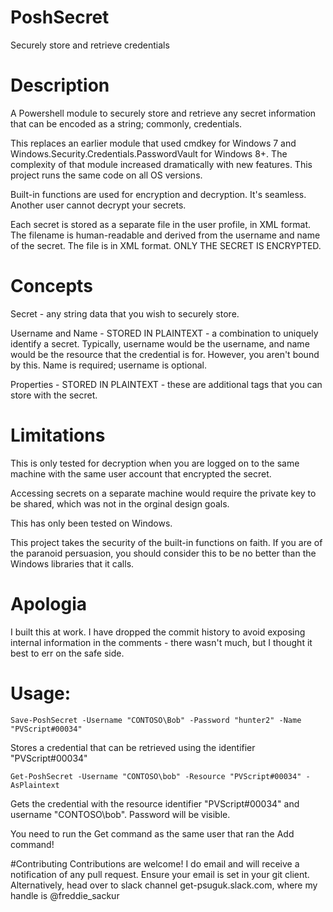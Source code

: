 # PoshSecret
Securely store and retrieve credentials

# Description
A Powershell module to securely store and retrieve any secret information that can be encoded as a string; commonly, credentials.

This replaces an earlier module that used cmdkey for Windows 7 and Windows.Security.Credentials.PasswordVault for Windows 8+. The complexity of that module increased dramatically with new features. This project runs the same code on all OS versions.

Built-in functions are used for encryption and decryption. It's seamless. Another user cannot decrypt your secrets.

Each secret is stored as a separate file in the user profile, in XML format. The filename is human-readable and derived from the username and name of the secret. The file is in XML format. ONLY THE SECRET IS ENCRYPTED.

# Concepts
Secret - any string data that you wish to securely store.

Username and Name - STORED IN PLAINTEXT - a combination to uniquely identify a secret. Typically, username would be the username, and name would be the resource that the credential is for. However, you aren't bound by this. Name is required; username is optional.

Properties - STORED IN PLAINTEXT - these are additional tags that you can store with the secret.

# Limitations
This is only tested for decryption when you are logged on to the same machine with the same user account that encrypted the secret.

Accessing secrets on a separate machine would require the private key to be shared, which was not in the orginal design goals.

This has only been tested on Windows.

This project takes the security of the built-in functions on faith. If you are of the paranoid persuasion, you should consider this to be no better than the Windows libraries that it calls.

# Apologia
I built this at work. I have dropped the commit history to avoid exposing internal information in the comments - there wasn't much, but I thought it best to err on the safe side.

# Usage:

    Save-PoshSecret -Username "CONTOSO\Bob" -Password "hunter2" -Name "PVScript#00034"
  Stores a credential that can be retrieved using the identifier "PVScript#00034"

    Get-PoshSecret -Username "CONTOSO\bob" -Resource "PVScript#00034" -AsPlaintext
  Gets the credential with the resource identifier "PVScript#00034" and username "CONTOSO\bob". Password will be visible.
  
  You need to run the Get command as the same user that ran the Add command!

#Contributing
Contributions are welcome! I do email and will receive a notification of any pull request. Ensure your email is set in your git client. Alternatively, head over to slack channel get-psuguk.slack.com, where my handle is @freddie_sackur

